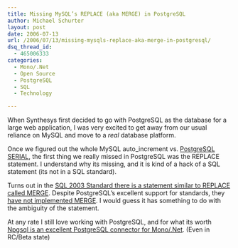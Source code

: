 ```yaml
---
title: Missing MySQL’s REPLACE (aka MERGE) in PostgreSQL
author: Michael Schurter
layout: post
date: 2006-07-13
url: /2006/07/13/missing-mysqls-replace-aka-merge-in-postgresql/
dsq_thread_id:
  - 465006333
categories:
  - Mono/.Net
  - Open Source
  - PostgreSQL
  - SQL
  - Technology

---
```

When Synthesys first decided to go with PostgreSQL as the database for a large web application, I was very excited to get away from our usual reliance on MySQL and move to a _real_ database platform.

Once we figured out the whole MySQL auto_increment vs. [PostgreSQL SERIAL][1], the first thing we really missed in PostgreSQL was the REPLACE statement. I understand why its missing, and it is kind of a hack of a SQL statement (its not in a SQL standard).

Turns out in the [SQL 2003 Standard there is a statement similar to REPLACE called MERGE][2]. Despite PostgreSQL&#8217;s excellent support for standards, they [have not implemented MERGE][3]. I would guess it has something to do with the ambiguity of the statement.

At any rate I still love working with PostgreSQL, and for what its worth [Npgsql is an excellent PostgreSQL connector for Mono/.Net][4]. (Even in RC/Beta state)

 [1]: http://www.postgresql.org/docs/8.1/interactive/datatype.html#DATATYPE-SERIAL
 [2]: http://www.varlena.com/GeneralBits/73.php
 [3]: http://www.postgresql.org/docs/8.1/interactive/unsupported-features-sql-standard.html
 [4]: http://pgfoundry.org/projects/npgsql/